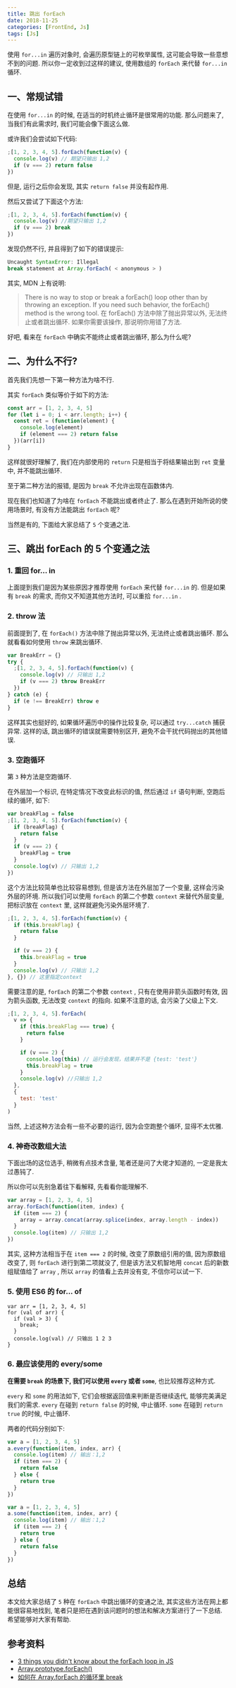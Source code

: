 ```yaml
---
title: 跳出 forEach
date: 2018-11-25
categories: [FrontEnd, Js]
tags: [Js]
---
```


使用 `for...in` 遍历对象时, 会遍历原型链上的可枚举属性, 这可能会导致一些意想不到的问题. 所以你一定收到过这样的建议, 使用数组的 `forEach` 来代替 `for...in` 循环.

## 一、常规试错

在使用 `for...in` 的时候, 在适当的时机终止循环是很常用的功能. 那么问题来了, 当我们有此需求时, 我们可能会像下面这么做.

或许我们会尝试如下代码:

```js
;[1, 2, 3, 4, 5].forEach(function(v) {
  console.log(v) // 期望只输出 1,2
  if (v === 2) return false
})
```

但是, 运行之后你会发现, 其实 `return false` 并没有起作用.

然后又尝试了下面这个方法:

```js
;[1, 2, 3, 4, 5].forEach(function(v) {
  console.log(v) //期望只输出 1,2
  if (v === 2) break
})
```

发现仍然不行, 并且得到了如下的错误提示:

```js
Uncaught SyntaxError: Illegal
break statement at Array.forEach( < anonymous > )
```

其实, MDN 上有说明:

> There is no way to stop or break a forEach() loop other than by throwing an exception. If you need such behavior, the forEach() method is the wrong tool.
> 在 forEach() 方法中除了抛出异常以外, 无法终止或者跳出循环. 如果你需要该操作, 那说明你用错了方法.

好吧, 看来在 `forEach` 中确实不能终止或者跳出循环, 那么为什么呢?

## 二、为什么不行?

首先我们先想一下第一种方法为啥不行.

其实 `forEach` 类似等价于如下的方法:

```js
const arr = [1, 2, 3, 4, 5]
for (let i = 0; i < arr.length; i++) {
  const ret = (function(element) {
    console.log(element)
    if (element === 2) return false
  })(arr[i])
}
```

这样就很好理解了, 我们在内部使用的 `return` 只是相当于将结果输出到 `ret` 变量中, 并不能跳出循环.

至于第二种方法的报错, 是因为 `break` 不允许出现在函数体内.

现在我们也知道了为啥在 `forEach` 不能跳出或者终止了. 那么在遇到开始所说的使用场景时, 有没有方法能跳出 `forEach` 呢?

当然是有的, 下面给大家总结了 `5` 个变通之法.

## 三、跳出 forEach 的 5 个变通之法

### 1. 重回 for... in

上面提到我们是因为某些原因才推荐使用 `forEach` 来代替 `for...in` 的. 但是如果有 `break` 的需求, 而你又不知道其他方法时, 可以重拾 `for...in` .

### 2. throw 法

前面提到了, 在 `forEach()` 方法中除了抛出异常以外, 无法终止或者跳出循环. 那么就看看如何使用 `throw` 来跳出循环.

```js
var BreakErr = {}
try {
  ;[1, 2, 3, 4, 5].forEach(function(v) {
    console.log(v) // 只输出 1,2
    if (v === 2) throw BreakErr
  })
} catch (e) {
  if (e !== BreakErr) throw e
}
```

这样其实也挺好的, 如果循环遍历中的操作比较复杂, 可以通过 `try...catch` 捕获异常. 这样的话, 跳出循环的错误就需要特别区开, 避免不会干扰代码抛出的其他错误.

### 3. 空跑循环

第 `3` 种方法是空跑循环.

在外层加一个标识, 在特定情况下改变此标识的值, 然后通过 `if` 语句判断, 空跑后续的循环, 如下:

```js
var breakFlag = false
;[1, 2, 3, 4, 5].forEach(function(v) {
  if (breakFlag) {
    return false
  }
  if (v === 2) {
    breakFlag = true
  }
  console.log(v) // 只输出 1,2
})
```

这个方法比较简单也比较容易想到, 但是该方法在外层加了一个变量, 这样会污染外层的环境. 所以我们可以使用 `forEach` 的第二个参数 `context` 来替代外层变量, 把标识放在 `context` 里, 这样就避免污染外层环境了.

```js
;[1, 2, 3, 4, 5].forEach(function(v) {
  if (this.breakFlag) {
    return false
  }

  if (v === 2) {
    this.breakFlag = true
  }
  console.log(v) // 只输出 1,2
}, {}) // 这里指定context
```

需要注意的是, `forEach` 的第二个参数 `context` , 只有在使用非箭头函数时有效, 因为箭头函数, 无法改变 `context` 的指向. 如果不注意的话, 会污染了父级上下文.

```js
;[1, 2, 3, 4, 5].forEach(
  v => {
    if (this.breakFlag === true) {
      return false
    }

    if (v === 2) {
      console.log(this) // 运行会发现，结果并不是 {test: 'test'}
      this.breakFlag = true
    }
    console.log(v) //只输出 1,2
  },
  {
    test: 'test'
  }
)
```

当然, 上述这种方法会有一些不必要的运行, 因为会空跑整个循环, 显得不太优雅.

### 4. 神奇改数组大法

下面出场的这位选手, 稍微有点技术含量, 笔者还是问了大佬才知道的, 一定是我太过愚钝了.

所以你可以先别急着往下看解释, 先看看你能理解不.

```js
var array = [1, 2, 3, 4, 5]
array.forEach(function(item, index) {
  if (item === 2) {
    array = array.concat(array.splice(index, array.length - index))
  }
  console.log(item) // 只输出 1,2
})
```

其实, 这种方法相当于在 `item === 2` 的时候, 改变了原数组引用的值, 因为原数组改变了, 则 `forEach` 进行到第二项就没了, 但是该方法又机智地用 `concat` 后的新数组赋值给了 `array` , 所以 `array` 的值看上去并没有变, 不信你可以试一下.

### 5. 使用 ES6 的 for... of

```JS
var arr = [1, 2, 3, 4, 5]
for (val of arr) {
  if (val > 3) {
    break;
  }
  console.log(val) // 只输出 1 2 3
}
```

### 6. 最应该使用的 every/some

**在需要 `break` 的场景下, 我们可以使用 `every` 或者 `some`**, 也比较推荐这种方式.

`every` 和 `some` 的用法如下, 它们会根据返回值来判断是否继续迭代, 能够完美满足我们的需求. `every` 在碰到 `return false` 的时候, 中止循环. `some` 在碰到 `return true` 的时候, 中止循环.

两者的代码分别如下:

```js
var a = [1, 2, 3, 4, 5]
a.every(function(item, index, arr) {
  console.log(item) // 输出：1,2
  if (item === 2) {
    return false
  } else {
    return true
  }
})

var a = [1, 2, 3, 4, 5]
a.some(function(item, index, arr) {
  console.log(item) // 输出：1,2
  if (item === 2) {
    return true
  } else {
    return false
  }
})
```

## 总结

本文给大家总结了 `5` 种在 `forEach` 中跳出循环的变通之法, 其实这些方法在网上都能很容易地找到, 笔者只是把在遇到该问题时的想法和解决方案进行了一下总结. 希望能够对大家有帮助.

## 参考资料

- [3 things you didn't know about the forEach loop in JS](https://medium.com/@tiboprea/3-things-you-didnt-know-about-the-foreach-loop-in-js-ff02cec465b1)
- [Array.prototype.forEach()](https://developer.mozilla.org/en-US/docs/Web/JavaScript/Reference/Global_Objects/Array/forEach)
- [如何在 Array.forEach 的循环里 break](http://jser.me/2014/04/02/%E5%A6%82%E4%BD%95%E5%9C%A8Array.forEach%E7%9A%84%E5%BE%AA%E7%8E%AF%E9%87%8Cbreak.html)
